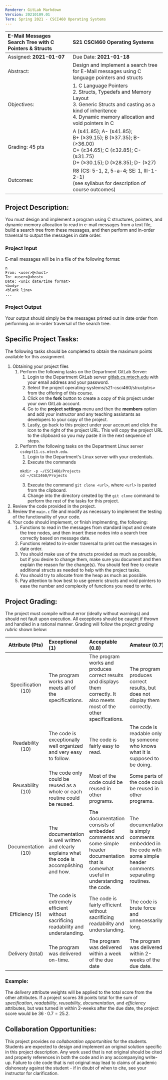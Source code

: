 ```yaml
---
Renderer: GitLab Markdown
Version: 20210109.01
Term: Spring 2021 - CSCI460 Operating Systems
---
```


| E-Mail Messages Search Tree with C Pointers & Structs  | S21 CSCI460 Operating Systems  |
| :--- | :--- |
| Assigned: **2021-01-07** | Due Date: **2021-01-18** | 
| Abstract: | Design and implement a search tree for E-Mail messages using C language pointers and structs |
| Objectives: | 1. C Language Pointers<br> 2. Structs, Typedefs and Memory Layout <br> 3. Generic Structs and casting as a kind of inheritence <br> 4. Dynamic memory allocation and void pointers in C|
| Grading: 45 pts| A (&ge;41.85); A- (&ge;41.85); <br> B+ (&ge;39.15); B (&ge;37.35); B- (&ge;36.00) <br> C+ (&ge;34.65); C (&ge;32.85); C- (&ge;31.75) <br> D+ (&ge;30.15); D (&ge;28.35); D- (&ge;27) |
| Outcomes: | R8 (CS: 5-1, 2, 5-a-4; SE: 1, III-1-2-1) <br> (see syllabus for description of course outcomes)|

## Project Description:

You must design and implement a program using C structures, pointers, and dynamic memory allocation to read in e-mail messages from a text file, build a search tree from these messages, and then perform and in-order traversal to output the messages in date order. 

### Project  Input

E-mail messages will be in a file of the following format: 

```
n
From: <user>@<host>
To: <user>@<host>
Date: <unix date/time format>
<body>
<blank line>
...
```

### Project Output

Your output should simply be the messages printed out in date order from performing an in-order traversal of the search tree. 

## Specific Project Tasks:

The following tasks should be completed to obtain the maximum points available for this assignment.

1. Obtaining your project files  
   1. Perform the following tasks on the Department GitLab Server:  
      1. Login to the Department GitLab server [gitlab.cs.mtech.edu](https://gitlab.cs.mtech.edu) with your email address and your password. 
      1. Select the project operating-systems/s21-csci460/structptrs> from the offering of this course.
      1. Click on the **fork** button to create a copy of this project under your own GitLab account.
      1. Go to the **project settings** menu and then the **members** option and add your instructor and any teaching assistants as developers to your copy of the project. 
      1. Lastly, go back to this project under your account and click the icon to the right of the project URL. This will copy the project URL to the clipboard so you may paste it in the next sequence of steps. 
   1. Perform the following tasks on the Department Linux server `csdept11.cs.mtech.edu`. 
      1. Login to the Department's Linux server with your credentials. 
      1. Execute the commands 
      ```
      mkdir -p ~/CSCI460/Projects
      cd ~/CSCI460/Projects
      ```
      3. Execute the command `git clone <url>`, where `<url>` is pasted from the clipboard.
      1. Change into the directory created by the `git clone` command to perform the rest of the tasks for this project. 
1. Review the code provided in the project. 
1. Review the `main.c` file and modify as necessary to implement the testing of the functionality of your code. 
1. Your code should implement, or finish implmenting, the following:  
   1. Functions to read in the messages from standard input and create the tree nodes, and then insert these nodes into a search tree correctly based on message date. 
   1. Functions related to in-order traversal to print out the messages in date order. 
   1. You should make use of the structs provided as much as possible, but if you desire to change them, make sure you document and then explain the reason for the change(s). You should feel free to create additional structs as needed to help with the project tasks. 
   1. You should try to allocate from the heap as much as possible. 
   1. Pay attention to how best to use generic structs and void pointers to ease the number and complexity of functions you need to write. 

## Project Grading: 

The project must compile without error (ideally without warnings) and should not fault upon execution. All exceptions should be caught if thrown and handled in a rational manner. Grading will follow the *project grading rubric* shown below: 

| Attribute (Pts) | Exceptional (1) | Acceptable (0.8) | Amateur (0.7) | Unsatisfactory (0.6) | 
| :---:           | :---            | :---             | :---          | :---                 |
| Specification (10) | The program works and meets all of the specifications. | The program works and produces correct results and displays them correctly. It also meets most of the other specifications. | The program produces correct results, but does not display them correctly. | The program produces incorrect results. |
| Readability (10) | The code is exceptionally well organized and very easy to follow. | The code is fairly easy to read. | The code is readable only by someone who knows what it is supposed to be doing. | The code is poorly organized and very difficult to read. | 
| Reusability (10) | The code only could be reused as a whole or each routine could be reused. | Most of the code could be reused in other programs. | Some parts of the code could be reused in other programs. | The code is not organized for reusability. | 
| Documentation (10) | The documentation is well written and clearly explains what the code is accomplishing and how. | The documentation consists of embedded comments and some simple header documentation that is somewhat useful in understanding the code. | The documentation is simply comments embedded in the code with some simple header comments separating routines. | The documentation is simply comments embedded in the code and does not help the reader understand the code. | 
| Efficiency (5) | The code is extremely efficient without sacrificing readability and understanding. | The code is fairly efficient without sacrificing readability and understanding. | The code is brute force and unnecessarily long. | The cod eis huge and appears to be patched together. | 
| Delivery (total) | The program was delivered on-time. | The program was delivered within a week of the due date | The program was delivered within 2-weeks of the due date. | The code was more than 2-weeks overdue. | 

### Example: 

The *delivery* attribute weights will be applied to the total score from the other attributes. If a project scores 36 points total for the sum of *specification*, *readability*, *reusability*, *documentation*, and *efficiency* attributes, but was turned in within 2-weeks after the due date, the project score would be $`36\cdot 0.7 = 25.2`$. 

## Collaboration Opportunities: 

This project provides *no collaboration opportunities* for the students. Students are expected to design and implement an original solution specific in this project description. Any work used that is not original should be cited and properly references in both the code and in any accompanying write-up. Failure to cite code that is not original may lead to claims of academic dishonesty against the student - if in doubt of when to cite, see your instructor for clarification. 


  
